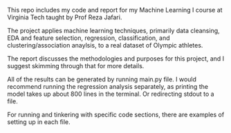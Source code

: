 This repo includes my code and report for my Machine Learning I course at Virginia Tech taught by Prof Reza Jafari.

The project applies machine learning techniques, primarily data cleansing, EDA and feature selection, regression, classification, and clustering/association anaylsis, to a real dataset of Olympic athletes.

The report discusses the methodologies and purposes for this project, and I suggest skimming through that for more details.

All of the results can be generated by running main.py file. I would recommend running the regression analysis separately, as printing the model takes up about 800 lines in the terminal. Or redirecting stdout to a file.

For running and tinkering with specific code sections, there are examples of setting up in each file.
